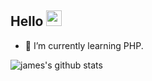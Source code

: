 ## Hello <img src="https://s4.ax1x.com/2022/01/06/TzIeKg.jpg" width="25px">
- 🌱 I’m currently learning PHP.

![james's github stats](https://github-readme-stats.vercel.app/api?username=james18178&show_icons=true)
